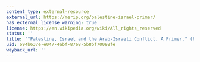 ```yaml
---
content_type: external-resource
external_url: https://merip.org/palestine-israel-primer/
has_external_license_warning: true
license: https://en.wikipedia.org/wiki/All_rights_reserved
status: ''
title: '"Palestine, Israel and the Arab-Israeli Conflict, A Primer." (PDF)'
uid: 694b637e-e047-4abf-8768-5b8bf70098fe
wayback_url: ''
---
```

